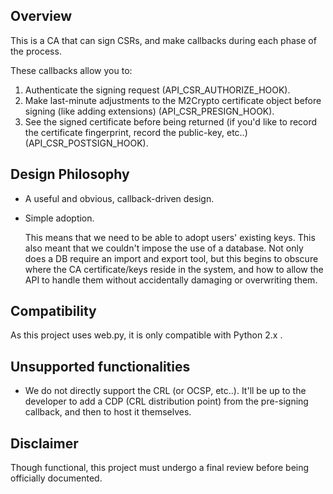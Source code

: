 Overview
--------

This is a CA that can sign CSRs, and make callbacks during each phase of the 
process. 

These callbacks allow you to:

1. Authenticate the signing request (API_CSR_AUTHORIZE_HOOK).
2. Make last-minute adjustments to the M2Crypto certificate object before 
   signing (like adding extensions) (API_CSR_PRESIGN_HOOK).
3. See the signed certificate before being returned (if you'd like to record 
   the certificate fingerprint, record the public-key, etc..) 
   (API_CSR_POSTSIGN_HOOK).


Design Philosophy
----------------

- A useful and obvious, callback-driven design.
- Simple adoption.

  This means that we need to be able to adopt users' existing keys. This also 
  meant that we couldn't impose the use of a database. Not only does a DB
  require an import and export tool, but this begins to obscure where the CA 
  certificate/keys reside in the system, and how to allow the API to handle 
  them without accidentally damaging or overwriting them.


Compatibility
-------------

As this project uses web.py, it is only compatible with Python 2.x .


Unsupported functionalities
---------------------------

- We do not directly support the CRL (or OCSP, etc..). It'll be up to the 
  developer to add a CDP (CRL distribution point) from the pre-signing 
  callback, and then to host it themselves.


Disclaimer
----------

Though functional, this project must undergo a final review before being officially documented.
